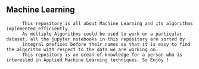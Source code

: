 ## Machine Learning

          This repository is all about Machine Learning and its algorithms implemented efficiently.
          As multiple Algorithms could be used to work on a particular dataset, all the jupyter notebooks in this repository are sorted by
          integral prefixes before their names so that it is easy to find the algorithm with respect to the data we are working on. 
          This repository is an ocean of knowledge for a person who is interested in Applied Machine Learning techniques. So Enjoy !
